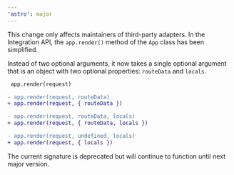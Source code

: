 ```yaml
---
'astro': major
---
```


This change only affects maintainers of third-party adapters. In the Integration API, the `app.render()` method of the `App` class has been simplified. 

Instead of two optional arguments, it now takes a single optional argument that is an object with two optional properties: `routeData` and `locals`.
```diff
 app.render(request)

- app.render(request, routeData)
+ app.render(request, { routeData })

- app.render(request, routeData, locals)
+ app.render(request, { routeData, locals })

- app.render(request, undefined, locals)
+ app.render(request, { locals })
```
The current signature is deprecated but will continue to function until next major version.
